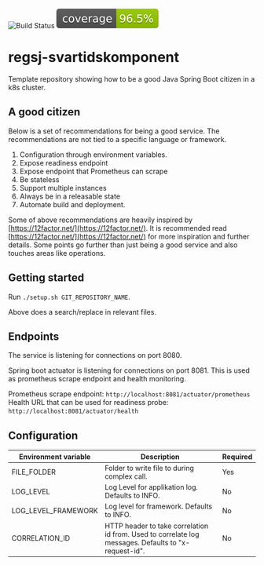 ![Build Status](https://github.com/KvalitetsIT/regsj-svartidskomponent/workflows/CICD/badge.svg) ![Test Coverage](.github/badges/jacoco.svg)
# regsj-svartidskomponent

Template repository showing how to be a good Java Spring Boot citizen in a k8s cluster.

## A good citizen

Below is a set of recommendations for being a good service. The recommendations are not tied to a specific language or 
framework.

1. Configuration through environment variables.
2. Expose readiness endpoint
3. Expose endpoint that Prometheus can scrape
4. Be stateless
5. Support multiple instances
6. Always be in a releasable state
7. Automate build and deployment.

Some of above recommendations are heavily inspired by [https://12factor.net/](https://12factor.net/). It is recommended 
read [https://12factor.net/](https://12factor.net/) for more inspiration and further details. Some points go 
further than just being a good service and also touches areas like operations.

## Getting started

Run `./setup.sh GIT_REPOSITORY_NAME`.

Above does a search/replace in relevant files. 

## Endpoints

The service is listening for connections on port 8080.

Spring boot actuator is listening for connections on port 8081. This is used as prometheus scrape endpoint and health monitoring. 

Prometheus scrape endpoint: `http://localhost:8081/actuator/prometheus`  
Health URL that can be used for readiness probe: `http://localhost:8081/actuator/health`

## Configuration

| Environment variable | Description                                                                                          | Required |
|----------------------|------------------------------------------------------------------------------------------------------|---------- |
| FILE_FOLDER          | Folder to write file to during complex call.                                                         | Yes |
| LOG_LEVEL            | Log Level for applikation  log. Defaults to INFO.                                                    | No |
| LOG_LEVEL_FRAMEWORK  | Log level for framework. Defaults to INFO.                                                           | No |
| CORRELATION_ID       | HTTP header to take correlation id from. Used to correlate log messages. Defaults to "x-request-id". | No
